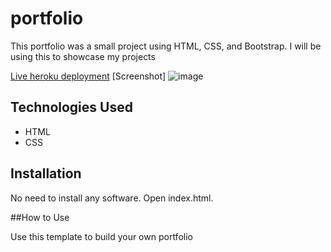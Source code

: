 # portfolio

This portfolio was a small project using HTML, CSS, and Bootstrap. I will be using this to showcase my projects

[Live heroku deployment](https://portfolio-kaelah.herokuapp.com/)
[Screenshot] ![image](https://user-images.githubusercontent.com/91511789/137254059-9611c29f-4325-4113-b8b0-a3897bc727af.png)

## Technologies Used

* HTML
* CSS

## Installation

No need to install any software. Open index.html.

##How to Use

Use this template to build your own portfolio
